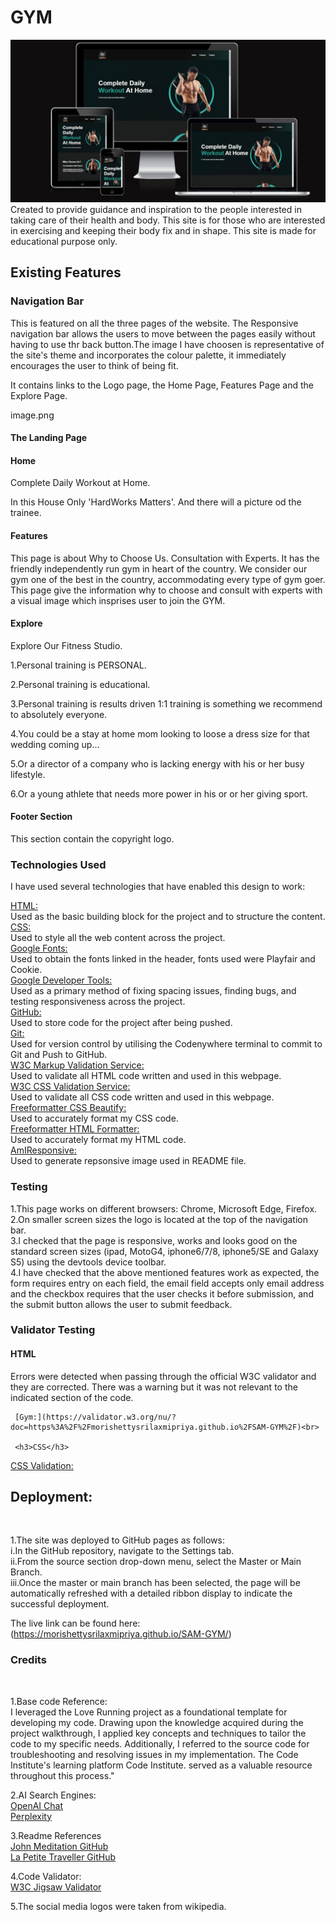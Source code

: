  <h1>GYM</h1>

![alt img dsc](documentation/images/main.jpg)
Created to provide guidance and inspiration to the people interested in taking care of their health and body. This site is for those who are interested in exercising and keeping their body fix and in shape. This site is made for educational purpose only.

<h2>Existing Features</h2>

<h3>Navigation Bar</h3>

This is featured on all the three pages of the website. The Responsive navigation bar allows the users to move between the pages easily without having to use thr back button.The image I have choosen is representative of the site's theme and incorporates the colour palette, it immediately encourages the user to think of being fit.

It contains links to the Logo page, the Home Page, Features Page and the Explore Page.

image.png

<h4>The Landing Page</h4>

<h4>Home</h4>

Complete Daily Workout at Home.

In this House Only 'HardWorks Matters'.
And there will a picture od the trainee.

<h4>Features</h4>

This page is about Why to Choose Us.
Consultation with Experts.
It has the friendly independently run gym in heart of the country. We
consider our gym one of the best in the country, accommodating every
type of gym goer. This page give the information why to choose and consult with experts with a visual image which insprises user to join the GYM.

<h4>Explore</h4>

Explore Our Fitness Studio.

1.Personal training is PERSONAL.

2.Personal training is educational.

3.Personal training is results driven 1:1 training is something we
recommend to absolutely everyone.

4.You could be a stay at home mom looking to loose a dress size for
that wedding coming up...

5.Or a director of a company who is lacking energy with his or her
busy lifestyle.

6.Or a young athlete that needs more power in his or or her giving
sport.

 <h4>Footer Section</h4>

This section contain the copyright logo.

<h3>Technologies Used</h3>

I have used several technologies that have enabled this design to work:

[HTML:](https://www.html.com)<br>
Used as the basic building block for the project and to structure the content.<br>
[CSS:](https://www.css.com)<br>
Used to style all the web content across the project.<br>
[Google Fonts:](https://www.fonts.google.com)<br>
Used to obtain the fonts linked in the header, fonts used were Playfair and Cookie.<br>
[Google Developer Tools:](https://www.developer.chrome.com.com)<br>
Used as a primary method of fixing spacing issues, finding bugs, and testing responsiveness across the project.<br>
[GitHub:](https://www.github.com)<br>
Used to store code for the project after being pushed.<br>
[Git:](https://www.git.com)<br>
Used for version control by utilising the Codenywhere terminal to commit to Git and Push to GitHub.<br>
[W3C Markup Validation Service:](https://validator.w3.org/)<br>
Used to validate all HTML code written and used in this webpage.<br>
[W3C CSS Validation Service:](https://jigsaw.w3.org/css-validator)<br>
Used to validate all CSS code written and used in this webpage.<br>
[Freeformatter CSS Beautify:](https://www.freeformatter.com/css-beautifier.html) <br>
Used to accurately format my CSS code.<br>
[Freeformatter HTML Formatter:](https://www.freeformatter.com/css-beautifier.html) <br>
Used to accurately format my HTML code.<br>
[AmIResponsive:](https://ui.dev/amiresponsive) <br>
Used to generate repsonsive image used in README file.<br>

<h3>Testing</h3>

1.This page works on different browsers: Chrome, Microsoft Edge, Firefox.<br>
2.On smaller screen sizes the logo is located at the top of the navigation bar.<br>
3.I checked that the page is responsive, works and looks good on the standard screen sizes (ipad, MotoG4, iphone6/7/8, iphone5/SE and Galaxy S5) using the devtools device toolbar.<br>
4.I have checked that the above mentioned features work as expected, the form requires entry on each field, the email field accepts only email address and the checkbox requires that the user checks it before submission, and the submit button allows the user to submit feedback.<br>

<h3>Validator Testing</h3>
<h4>HTML</h4>
Errors were detected when passing through the official W3C validator and they are corrected. There was a warning but it was not relevant to the indicated section of the code.<br>

     [Gym:](https://validator.w3.org/nu/?doc=https%3A%2F%2Fmorishettysrilaxmipriya.github.io%2FSAM-GYM%2F)<br>

     <h3>CSS</h3>

[CSS Validation:](https://jigsaw.w3.org/css-validator/validator?uri=https%3A%2F%2Fmorishettysrilaxmipriya.github.io%2FSAM-GYM%2F&profile=css3svg&usermedium=all&warning=1&vextwarning=&lang=en) <br>

<h2>Deployment:</h2><br>

1.The site was deployed to GitHub pages as follows:<br>
i.In the GitHub repository, navigate to the Settings tab.<br>
ii.From the source section drop-down menu, select the Master or Main Branch.<br>
iii.Once the master or main branch has been selected, the page will be automatically refreshed with a detailed ribbon display to indicate the successful deployment.<br>

The live link can be found here: (https://morishettysrilaxmipriya.github.io/SAM-GYM/) <br>

<h3>Credits</h3><br>

1.Base code Reference:<br>
I leveraged the Love Running project as a foundational template for developing my code. Drawing upon the knowledge acquired during the project walkthrough, I applied key concepts and techniques to tailor the code to my specific needs. Additionally, I referred to the source code for troubleshooting and resolving issues in my implementation. The Code Institute's learning platform Code Institute. served as a valuable resource throughout this process." <br>

2.AI Search Engines: <br>
[OpenAI Chat](https://chat.openai.com/) <br>
[Perplexity](https://www.perplexity.ai/)<br>

3.Readme References<br>
[John Meditation GitHub](https://github.com/Joh201/john-meditation)<br>
[La Petite Traveller GitHub](https://github.com/daisygunn/la-petite-traveller) <br>

4.Code Validator: <br>
[W3C Jigsaw Validator](https://jigsaw.w3.org/) <br>

5.The social media logos were taken from wikipedia.
